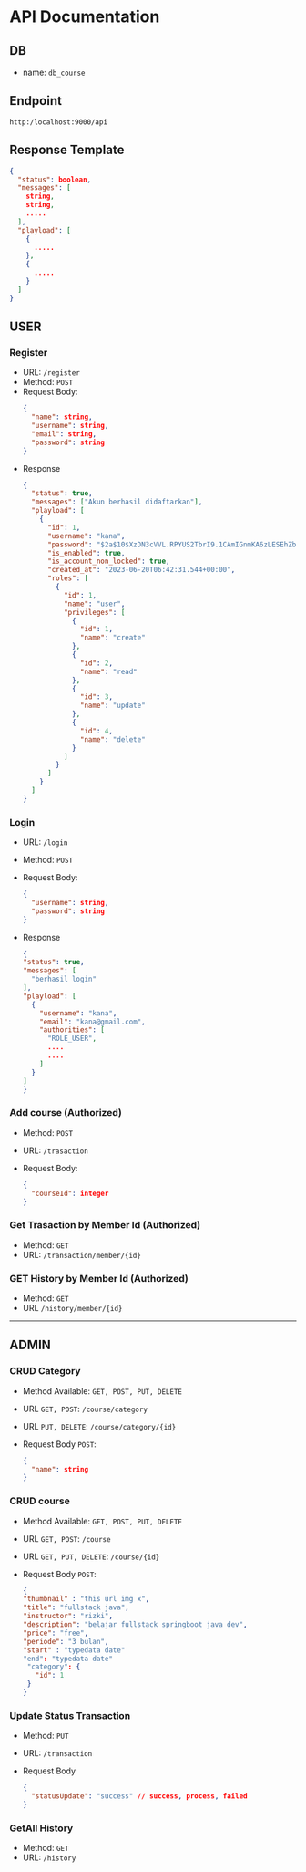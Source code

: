 # API Documentation

## DB

- name: `db_course`

## Endpoint

`http:/localhost:9000/api`

## Response Template

```json
{
  "status": boolean,
  "messages": [
    string,
    string,
    .....
  ],
  "playload": [
    {
      .....
    },
    {
      .....
    }
  ]
}
```

## USER

### Register

- URL: `/register`
- Method: `POST`
- Request Body:
  ```json
  {
    "name": string,
    "username": string,
    "email": string,
    "password": string
  }
  ```
- Response
  ```json
  {
    "status": true,
    "messages": ["Akun berhasil didaftarkan"],
    "playload": [
      {
        "id": 1,
        "username": "kana",
        "password": "$2a$10$XzDN3cVVL.RPYUS2TbrI9.1CAmIGnmKA6zLESEhZb81it8zLGzjdm",
        "is_enabled": true,
        "is_account_non_locked": true,
        "created_at": "2023-06-20T06:42:31.544+00:00",
        "roles": [
          {
            "id": 1,
            "name": "user",
            "privileges": [
              {
                "id": 1,
                "name": "create"
              },
              {
                "id": 2,
                "name": "read"
              },
              {
                "id": 3,
                "name": "update"
              },
              {
                "id": 4,
                "name": "delete"
              }
            ]
          }
        ]
      }
    ]
  }
  ```

### Login

- URL: `/login`
- Method: `POST`
- Request Body:
  ```json
  {
    "username": string,
    "password": string
  }
  ```
- Response

  ```json
  {
  "status": true,
  "messages": [
    "berhasil login"
  ],
  "playload": [
    {
      "username": "kana",
      "email": "kana@gmail.com",
      "authorities": [
        "ROLE_USER",
        ....
        ....
      ]
    }
  ]
  }
  ```

### Add course (Authorized)

- Method: `POST`
- URL: `/trasaction`
- Request Body:

  ```json
  {
    "courseId": integer
  }
  ```

### Get Trasaction by Member Id (Authorized)

- Method: `GET`
- URL: `/transaction/member/{id}`

### GET History by Member Id (Authorized)

- Method: `GET`
- URL `/history/member/{id}`

---

## ADMIN

### CRUD Category

- Method Available: `GET, POST, PUT, DELETE`
- URL `GET, POST`: `/course/category`
- URL `PUT, DELETE`: `/course/category/{id}`
- Request Body `POST`:

  ```json
  {
    "name": string
  }
  ```

### CRUD course

- Method Available: `GET, POST, PUT, DELETE`
- URL `GET, POST`: `/course`
- URL `GET, PUT, DELETE`: `/course/{id}`
- Request Body `POST`:

  ```json
  {
  "thumbnail" : "this url img x",
  "title": "fullstack java",
  "instructor": "rizki",
  "description": "belajar fullstack springboot java dev",
  "price": "free",
  "periode": "3 bulan",
  "start" : "typedata date"
  "end": "typedata date"
   "category": {
     "id": 1
   }
  }
  ```

### Update Status Transaction

- Method: `PUT`
- URL: `/transaction`
- Request Body

  ```json
  {
    "statusUpdate": "success" // success, process, failed
  }
  ```

### GetAll History

- Method: `GET`
- URL: `/history`
